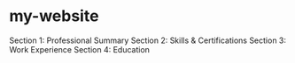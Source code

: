 # my-website


Section 1: Professional Summary
Section 2: Skills & Certifications
Section 3: Work Experience
Section 4: Education
